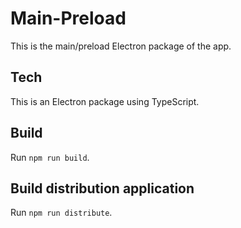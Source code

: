 # Main-Preload

This is the main/preload Electron package of the app.

## Tech

This is an Electron package using TypeScript.

## Build

Run `npm run build`.

## Build distribution application

Run `npm run distribute`.
